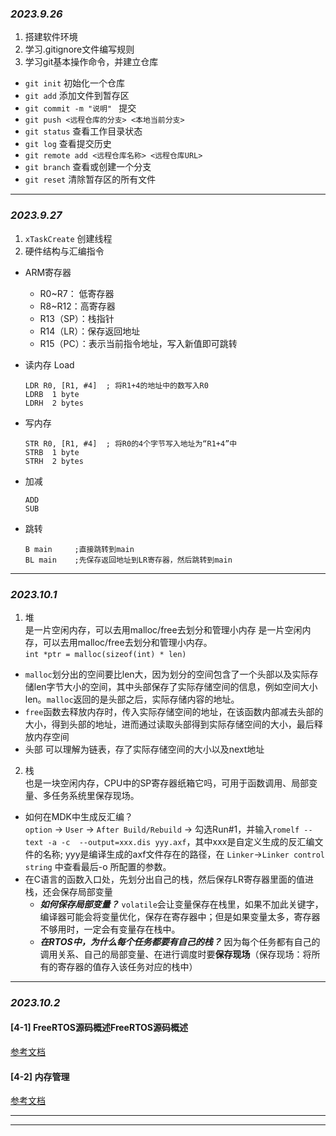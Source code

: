 ### *2023.9.26*
1. 搭建软件环境
2. 学习.gitignore文件编写规则
3. 学习git基本操作命令，并建立仓库
- `git init`        初始化一个仓库
- `git add`      添加文件到暂存区
- `git commit -m "说明" `    提交
- `git push <远程仓库的分支> <本地当前分支>`
- `git status`   查看工作目录状态
- `git log`      查看提交历史
- `git remote add <远程仓库名称> <远程仓库URL>`
-  `git branch`  查看或创建一个分支
-  `git reset`   清除暂存区的所有文件
---
### *2023.9.27*
1. `xTaskCreate` 创建线程
2.  硬件结构与汇编指令
- ARM寄存器
  - R0~R7： 低寄存器
  - R8~R12：高寄存器
  - R13（SP）：栈指针
  - R14（LR）：保存返回地址
  - R15（PC）：表示当前指令地址，写入新值即可跳转
- 读内存 Load
  ```
  LDR R0, [R1, #4]  ; 将R1+4的地址中的数写入R0
  LDRB  1 byte
  LDRH  2 bytes
  ```
- 写内存
  ```
  STR R0, [R1, #4]  ; 将R0的4个字节写入地址为“R1+4”中
  STRB  1 byte
  STRH  2 bytes
  ```

- 加减
  ```
  ADD
  SUB
  ```
- 跳转
   ```
   B main     ;直接跳转到main
   BL main    ;先保存返回地址到LR寄存器，然后跳转到main
   ```

---
### *2023.10.1*
1. 堆  
   是一片空闲内存，可以去用malloc/free去划分和管理小内存  是一片空闲内存，可以去用malloc/free去划分和管理小内存。    
  `int *ptr = malloc(sizeof(int) * len)`    
  - `malloc`划分出的空间要比len大，因为划分的空间包含了一个头部以及实际存储len字节大小的空间，其中头部保存了实际存储空间的信息，例如空间大小len。`malloc`返回的是头部之后，实际存储内容的地址。  
   - `free`函数去释放内存时，传入实际存储空间的地址，在该函数内部减去头部的大小，得到头部的地址，进而通过读取头部得到实际存储空间的大小，最后释放内存空间
   - 头部 可以理解为链表，存了实际存储空间的大小以及next地址
2. 栈  
  也是一块空闲内存，CPU中的SP寄存器纸箱它吗，可用于函数调用、局部变量、多任务系统里保存现场。  
  - 如何在MDK中生成反汇编？  
    `option` -> `User` -> `After Build/Rebuild` -> 勾选Run#1，并输入`romelf --text -a -c  --output=xxx.dis yyy.axf`，其中xxx是自定义生成的反汇编文件的名称; yyy是编译生成的axf文件存在的路径，在 `Linker`->`Linker control string` 中查看最后-o 所配置的参数。  
  - 在C语言的函数入口处，先划分出自己的栈，然后保存LR寄存器里面的值进栈，还会保存局部变量  
    - ***如何保存局部变量？*** `volatile`会让变量保存在栈里，如果不加此关键字，编译器可能会将变量优化，保存在寄存器中；但是如果变量太多，寄存器不够用时，一定会有变量存在栈中。
    - ***在RTOS中，为什么每个任务都要有自己的栈？*** 因为每个任务都有自己的调用关系、自己的局部变量、在进行调度时要**保存现场**（保存现场：将所有的寄存器的值存入该任务对应的栈中）
---
### *2023.10.2*  
#### [4-1] FreeRTOS源码概述FreeRTOS源码概述   
[参考文档](https://rtos.100ask.net/zh/freeRTOS/DShanMCU-F103/chapter7.html)
#### [4-2] 内存管理  
[参考文档](https://rtos.100ask.net/zh/freeRTOS/DShanMCU-F103/chapter8.html)






--- 
---